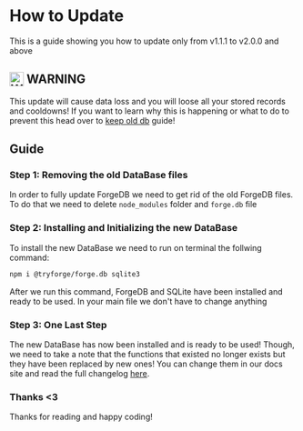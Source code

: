 # How to Update
This is a guide showing you how to update only from v1.1.1 to v2.0.0 and above

## <img align="top" src="https://upload.wikimedia.org/wikipedia/commons/thumb/1/17/Warning.svg/156px-Warning.svg.png" alt="WarningSignImage" width="25" height="auto"> WARNING
This update will cause data loss and you will loose all your stored records and cooldowns! If you want to learn why this is happening or what to do to prevent this head over to [keep old db](https://github.com/tryforge/ForgeDB/blob/main/guides/keep-old-db.md) guide!

## Guide 
### Step 1: Removing the old DataBase files
In order to fully update ForgeDB we need to get rid of the old ForgeDB files. To do that we need to delete `node_modules` folder and `forge.db` file

### Step 2: Installing and Initializing the new DataBase
To install the new DataBase we need to run on terminal the follwing command: 
```bash
npm i @tryforge/forge.db sqlite3
```
After we run this command, ForgeDB and SQLite have been installed and ready to be used. In your main file we don't have to change anything

### Step 3: One Last Step
The new DataBase has now been installed and is ready to be used! Though, we need to take a note that the functions that existed no longer exists but they have been replaced by new ones! You can change them in our docs site and read the full changelog [here](https://docs.botforge.org/p/ForgeDB/).

### Thanks <3
Thanks for reading and happy coding!